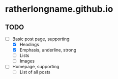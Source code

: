 # ratherlongname.github.io

## TODO
- [ ] Basic post page, supporting
    - [x] Headings
    - [x] Emphasis, underline, strong
    - [ ] Lists
    - [ ] Images
- [ ] Homepage, supporting
    - [ ] List of all posts

